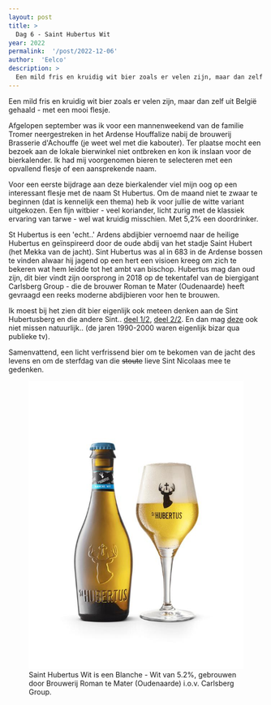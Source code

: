 ```yaml
---
layout: post
title: >
  Dag 6 - Saint Hubertus Wit
year: 2022
permalink:  '/post/2022-12-06'
author:  'Eelco'
description: >
  Een mild fris en kruidig wit bier zoals er velen zijn, maar dan zelf uit België gehaald - met een mooi flesje.
---
```

<p class='intro'><span class='dropcap'>E</span>en mild fris en kruidig wit bier zoals er velen zijn, maar dan zelf uit België gehaald - met een mooi flesje.</p>

Afgelopen september was ik voor een mannenweekend van de familie Tromer neergestreken in het Ardense Houffalize nabij de brouwerij Brasserie d'Achouffe (je weet wel met die kabouter). Ter plaatse mocht een bezoek aan de lokale bierwinkel niet ontbreken en kon ik inslaan voor de bierkalender. Ik had mij voorgenomen bieren te selecteren met een opvallend flesje of een aansprekende naam.

Voor een eerste bijdrage aan deze bierkalender viel mijn oog op een interessant flesje met de naam St Hubertus. Om de maand niet te zwaar te beginnen (dat is kennelijk een thema) heb ik voor jullie de witte variant uitgekozen. Een fijn witbier - veel koriander, licht zurig met de klassiek ervaring van tarwe - wel wat kruidig misschien. Met 5,2% een doordrinker.

St Hubertus is een 'echt..' Ardens abdijbier vernoemd naar de heilige Hubertus en geïnspireerd door de oude abdij van het stadje Saint Hubert (het Mekka van de jacht). Sint Hubertus was al in 683 in de Ardense bossen te vinden alwaar hij jagend op een hert een visioen kreeg om zich te bekeren wat hem leidde tot het ambt van bischop. Hubertus mag dan oud zijn, dit bier vindt zijn oorsprong in 2018 op de tekentafel van de biergigant Carlsberg Group - die de brouwer Roman te Mater (Oudenaarde) heeft gevraagd een reeks moderne abdijbieren voor hen te brouwen.

Ik moest bij het zien dit bier eigenlijk ook meteen denken aan de Sint Hubertusberg en die andere Sint.. [deel 1/2](https://www.youtube.com/watch?v=6_fRFcm17xA&ab_channel=Jiskefet), [deel 2/2](https://www.youtube.com/watch?v=lD8G6WkGu68&ab_channel=Jiskefet). En dan mag [deze]( https://www.youtube.com/watch?v=gmEioot9u7M&ab_channel=Jiskefet) ook niet missen natuurlijk.. (de jaren 1990-2000 waren eigenlijk bizar qua publieke tv).

Samenvattend, een licht verfrissend bier om te bekomen van de jacht des levens en om de sterfdag van die ~~stoute~~ lieve Sint Nicolaas mee te gedenken.



<figure><img src='/assets/img/beer_2022-12-06.jpg' alt=''/> <figcaption>Saint Hubertus Wit is een Blanche - Wit van 5.2%, gebrouwen door Brouwerij Roman te Mater (Oudenaarde) i.o.v. Carlsberg Group.</figcaption></figure>

